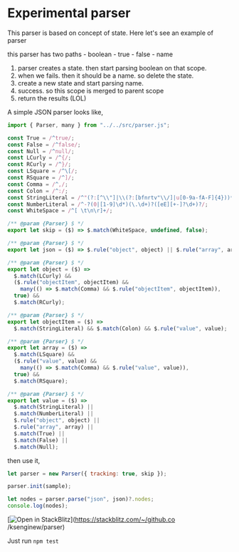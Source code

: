 # Experimental parser

This parser is based on concept of state. Here let's see an example of parser

this parser has two paths - boolean - true - false - name

1. parser creates a state. then start parsing boolean on that scope.
2. when we fails. then it should be a name. so delete the state.
3. create a new state and start parsing name.
4. success. so this scope is merged to parent scope
5. return the results (LOL)

A simple JSON parser looks like,

```js
import { Parser, many } from "../../src/parser.js";

const True = /^true/;
const False = /^false/;
const Null = /^null/;
const LCurly = /^{/;
const RCurly = /^}/;
const LSquare = /^\[/;
const RSquare = /^]/;
const Comma = /^,/;
const Colon = /^:/;
const StringLiteral = /^"(?:[^\\"]|\\(?:[bfnrtv"\\/]|u[0-9a-fA-F]{4}))*"/;
const NumberLiteral = /^-?(0|[1-9]\d*)(\.\d+)?([eE][+-]?\d+)?/;
const WhiteSpace = /^[ \t\n\r]+/;

/** @param {Parser} $ */
export let skip = ($) => $.match(WhiteSpace, undefined, false);

/** @param {Parser} $ */
export let json = ($) => $.rule("object", object) || $.rule("array", array);

/** @param {Parser} $ */
export let object = ($) =>
  $.match(LCurly) &&
  ($.rule("objectItem", objectItem) &&
    many(() => $.match(Comma) && $.rule("objectItem", objectItem)),
  true) &&
  $.match(RCurly);

/** @param {Parser} $ */
export let objectItem = ($) =>
  $.match(StringLiteral) && $.match(Colon) && $.rule("value", value);

/** @param {Parser} $ */
export let array = ($) =>
  $.match(LSquare) &&
  ($.rule("value", value) &&
    many(() => $.match(Comma) && $.rule("value", value)),
  true) &&
  $.match(RSquare);

/** @param {Parser} $ */
export let value = ($) =>
  $.match(StringLiteral) ||
  $.match(NumberLiteral) ||
  $.rule("object", object) ||
  $.rule("array", array) ||
  $.match(True) ||
  $.match(False) ||
  $.match(Null);
```

then use it,

```js
let parser = new Parser({ tracking: true, skip });

parser.init(sample);

let nodes = parser.parse("json", json)?.nodes;
console.log(nodes);
```

[![Open in StackBlitz](https://developer.stackblitz.com/img/open_in_stackblitz.svg)](https://stackblitz.com/~/github.co /ksenginew/parser)

Just run `npm test`
